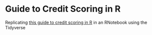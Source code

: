# Guide to Credit Scoring in R
Replicating [this guide to credit scoring in R](https://cran.r-project.org/doc/contrib/Sharma-CreditScoring.pdf) in an RNotebook using the Tidyverse
